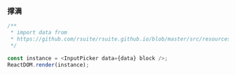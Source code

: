 ### 撑满

<!--start-code-->

```js
/**
 * import data from
 * https://github.com/rsuite/rsuite.github.io/blob/master/src/resources/data/users.js
 */

const instance = <InputPicker data={data} block />;
ReactDOM.render(instance);
```

<!--end-code-->
